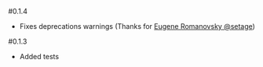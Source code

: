 #0.1.4

- Fixes deprecations warnings (Thanks for [Eugene Romanovsky @setage](http://github.com/setage))


#0.1.3

- Added tests
